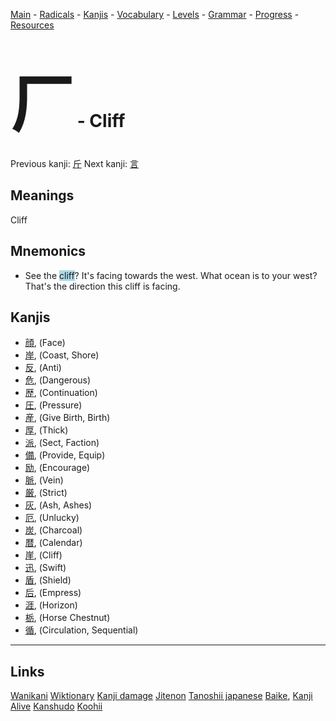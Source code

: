 <style> bigfont {font-size: 100px}</style>


[Main](../README.md) -
[Radicals](../radicals.md) -
[Kanjis](../kanjis.md) -
[Vocabulary](../vocabulary.md) -
[Levels](../levels.md) -
[Grammar](../grammar.md) - 
[Progress](../progress.md) -
[Resources](../resources.md)
# <bigfont> 厂</bigfont> - Cliff 

Previous kanji: [斤](斤.md) Next kanji: [言](言.md) 

## Meanings
 Cliff
## Mnemonics
 * See the <span style="background-color:#ADD8E6"> cliff</span>? It's facing towards the west. What ocean is to your west? That's the direction this cliff is facing.


## Kanjis
 * [顔](../kanjis/顔.md), (Face)
* [岸](../kanjis/岸.md), (Coast, Shore)
* [反](../kanjis/反.md), (Anti)
* [危](../kanjis/危.md), (Dangerous)
* [歴](../kanjis/歴.md), (Continuation)
* [圧](../kanjis/圧.md), (Pressure)
* [産](../kanjis/産.md), (Give Birth, Birth)
* [厚](../kanjis/厚.md), (Thick)
* [派](../kanjis/派.md), (Sect, Faction)
* [備](../kanjis/備.md), (Provide, Equip)
* [励](../kanjis/励.md), (Encourage)
* [脈](../kanjis/脈.md), (Vein)
* [厳](../kanjis/厳.md), (Strict)
* [灰](../kanjis/灰.md), (Ash, Ashes)
* [厄](../kanjis/厄.md), (Unlucky)
* [炭](../kanjis/炭.md), (Charcoal)
* [暦](../kanjis/暦.md), (Calendar)
* [崖](../kanjis/崖.md), (Cliff)
* [迅](../kanjis/迅.md), (Swift)
* [盾](../kanjis/盾.md), (Shield)
* [后](../kanjis/后.md), (Empress)
* [涯](../kanjis/涯.md), (Horizon)
* [栃](../kanjis/栃.md), (Horse Chestnut)
* [循](../kanjis/循.md), (Circulation, Sequential)



---


## Links 


[Wanikani](https://www.wanikani.com/kanji/厂)
[Wiktionary](https://en.wiktionary.org/wiki/厂)
[Kanji damage](http://www.kanjidamage.com/kanji/search?utf8=✓&q=厂)
[Jitenon](https://jitenon.com/kanji/厂)
[Tanoshii japanese](https://www.tanoshiijapanese.com/dictionary/kanji.cfm?k=厂)
[Baike](https://baike.baidu.com/item/厂),
[Kanji Alive](https://app.kanjialive.com/厂)
[Kanshudo](https://www.kanshudo.com/searchmn?q=厂)
[Koohii](https://kanji.koohii.com/study/kanji/厂)
